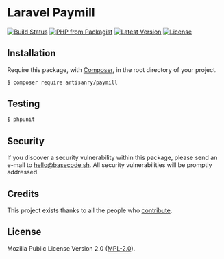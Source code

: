 # Laravel Paymill

[![Build Status](https://img.shields.io/travis/artisanry/Paymill/master.svg?style=flat-square)](https://travis-ci.org/artisanry/Paymill)
[![PHP from Packagist](https://img.shields.io/packagist/php-v/artisanry/paymill.svg?style=flat-square)]()
[![Latest Version](https://img.shields.io/github/release/artisanry/Paymill.svg?style=flat-square)](https://github.com/artisanry/Paymill/releases)
[![License](https://img.shields.io/packagist/l/artisanry/Paymill.svg?style=flat-square)](https://packagist.org/packages/artisanry/Paymill)

## Installation

Require this package, with [Composer](https://getcomposer.org/), in the root directory of your project.

``` bash
$ composer require artisanry/paymill
```

## Testing

``` bash
$ phpunit
```

## Security

If you discover a security vulnerability within this package, please send an e-mail to hello@basecode.sh. All security vulnerabilities will be promptly addressed.

## Credits

This project exists thanks to all the people who [contribute](../../contributors).

## License

Mozilla Public License Version 2.0 ([MPL-2.0](./LICENSE)).
